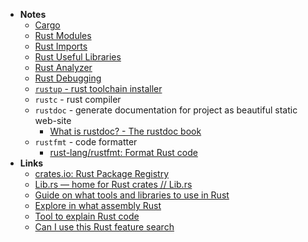 - **Notes**
	- [Cargo](Rust/Cargo.md)
	- [Rust Modules](Rust%20Modules.md)
	- [Rust Imports](Rust%20Imports.md)
	- [Rust Useful Libraries](Rust%20Useful%20Libraries.md)
	- [Rust Analyzer](Rust%20Analyzer.md)
	- [Rust Debugging](Rust%20Debugging.md)
	- [`rustup` - rust toolchain installer](https://rustup.rs/)
	- `rustc` - rust compiler
	- `rustdoc` - generate documentation for project as beautiful static web-site
		- [What is rustdoc? - The rustdoc book](https://doc.rust-lang.org/rustdoc/what-is-rustdoc.html)
	- `rustfmt` - code formatter
		- [rust-lang/rustfmt: Format Rust code](https://github.com/rust-lang/rustfmt)
- **Links**
	- [crates.io: Rust Package Registry](https://crates.io/)
	- [Lib.rs — home for Rust crates // Lib.rs](https://lib.rs/)
	- [Guide on what tools and libraries to use in Rust](https://wiki.alopex.li/RustStarterKit2020#dev-tools)
	- [Explore in what assembly Rust](https://rust.godbolt.org/)
	- [Tool to explain Rust code](https://jrvidal.github.io/explaine.rs/)
	- [Can I use this Rust feature search](https://caniuse.rs/)